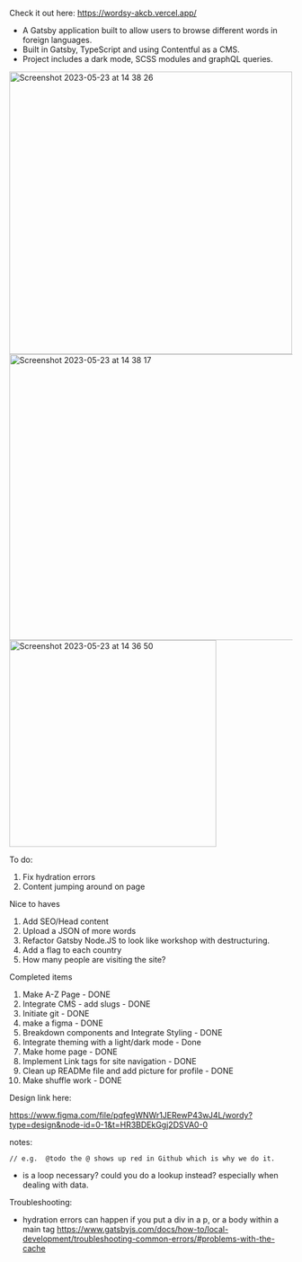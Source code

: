 Check it out here: https://wordsy-akcb.vercel.app/

- A Gatsby application built to allow users to browse different words in foreign languages.
- Built in Gatsby, TypeScript and using Contentful as a CMS.
- Project includes a dark mode, SCSS modules and graphQL queries.

<img width="503" alt="Screenshot 2023-05-23 at 14 38 26" src="https://github.com/singapaul/wordsy/assets/89204135/f275168c-a316-49fb-95fb-dba06abd7375">
<img width="509" alt="Screenshot 2023-05-23 at 14 38 17" src="https://github.com/singapaul/wordsy/assets/89204135/2e7fbed4-1ddd-486d-babf-ee5b62d631c5">
<img width="368" alt="Screenshot 2023-05-23 at 14 36 50" src="https://github.com/singapaul/wordsy/assets/89204135/0d4716f1-00f3-469b-a023-7fd0f5756f48">

To do:

1. Fix hydration errors
2. Content jumping around on page

Nice to haves

1. Add SEO/Head content
2. Upload a JSON of more words
3. Refactor Gatsby Node.JS to look like workshop with destructuring.
4. Add a flag to each country
5. How many people are visiting the site?

Completed items

1. Make A-Z Page - DONE
2. Integrate CMS - add slugs - DONE
3. Initiate git - DONE
4. make a figma - DONE
5. Breakdown components and Integrate Styling - DONE
6. Integrate theming with a light/dark mode - Done
7. Make home page - DONE
8. Implement Link tags for site navigation - DONE
9. Clean up READMe file and add picture for profile - DONE
10. Make shuffle work - DONE

Design link here:

https://www.figma.com/file/pqfegWNWr1JERewP43wJ4L/wordy?type=design&node-id=0-1&t=HR3BDEkGgj2DSVA0-0

notes:

    // e.g.  @todo the @ shows up red in Github which is why we do it.

- is a loop necessary? could you do a lookup instead? especially when dealing with data.

Troubleshooting:

- hydration errors can happen if you put a div in a p, or a body within a main tag
  https://www.gatsbyjs.com/docs/how-to/local-development/troubleshooting-common-errors/#problems-with-the-cache

